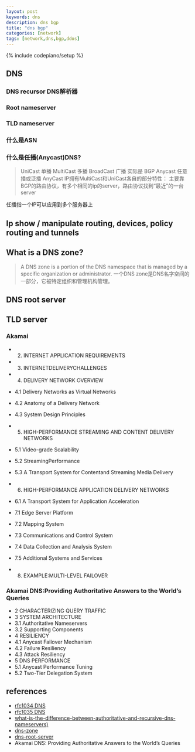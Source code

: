```yaml
---
layout: post
keywords: dns
description: dns bgp
title: "dns bgp"
categories: [network]
tags: [network,dns,bgp,ddos]
---
```

{% include codepiano/setup %}

## DNS

### DNS recursor  DNS解析器

### Root nameserver

### TLD nameserver

### 什么是ASN

### 什么是任播(Anycast)DNS?

> UniCast 单播
> MultiCast 多播
> BroadCast 广播
> 实际是 BGP Anycast 任意播或泛播
> AnyCast IP拥有MultiCast和UniCast各自的部分特性：
> 主要靠BGP的路由协议，有多个相同的ip的server，路由协议找到“最近”的一台server

任播指一个IP可以应用到多个服务器上

## Ip show / manipulate routing, devices, policy routing and tunnels

## What is a DNS zone?

> A DNS zone is a portion of the DNS namespace that is managed by a specific organization or administrator.
> 一个DNS zone是DNS名字空间的一部分，它被特定组织和管理机构管理。

## DNS root server

## TLD server

### Akamai

* 2. INTERNET APPLICATION REQUIREMENTS
* 3. INTERNETDELIVERYCHALLENGES
* 4. DELIVERY NETWORK OVERVIEW
* 4.1 Delivery Networks as Virtual Networks
* 4.2 Anatomy of a Delivery Network
* 4.3 System Design Principles
* 5. HIGH-PERFORMANCE STREAMING AND CONTENT DELIVERY NETWORKS
* 5.1 Video-grade Scalability
* 5.2 StreamingPerformance
* 5.3 A Transport System for Contentand Streaming Media Delivery
* 6. HIGH-PERFORMANCE APPLICATION DELIVERY NETWORKS
* 6.1 A Transport System for Application Acceleration

* 7.1 Edge Server Platform
* 7.2 Mapping System
* 7.3 Communications and Control System
* 7.4 Data Collection and Analysis System
* 7.5 Additional Systems and Services
* 8. EXAMPLE:MULTI-LEVEL FAILOVER

### Akamai DNS:Providing Authoritative Answers to the World’s Queries

* 2 CHARACTERIZING QUERY TRAFFIC
* 3 SYSTEM ARCHITECTURE
* 3.1 Authoritative Nameservers
* 3.2 Supporting Components
* 4 RESILIENCY
* 4.1 Anycast Failover Mechanism
* 4.2 Failure Resiliency
* 4.3 Attack Resiliency
* 5 DNS PERFORMANCE
* 5.1 Anycast Performance Tuning
* 5.2 Two-Tier Delegation System

## references

* [rfc1034 DNS](https://datatracker.ietf.org/doc/html/rfc1034)
* [rfc1035 DNS](https://datatracker.ietf.org/doc/html/rfc1035)
* [what-is-the-difference-between-authoritative-and-recursive-dns-nameservers)](https://umbrella.cisco.com/blog/what-is-the-difference-between-authoritative-and-recursive-dns-nameservers)
* [dns-zone](https://www.cloudflare.com/zh-cn/learning/dns/glossary/dns-zone/)
* [dns-root-server](https://www.cloudflare.com/learning/dns/glossary/dns-root-server/)
* Akamai DNS: Providing Authoritative Answers to the World’s Queries
